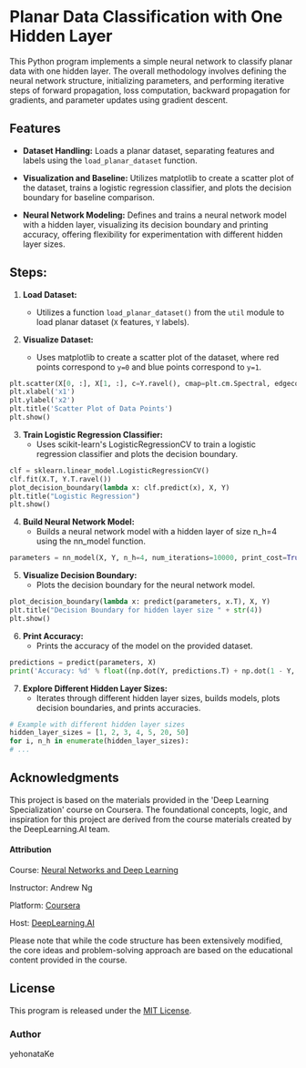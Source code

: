 # Planar Data Classification with One Hidden Layer

This Python program implements a simple neural network to classify planar data with one hidden layer. The overall methodology involves defining the neural network structure, initializing parameters, and performing iterative steps of forward propagation, loss computation, backward propagation for gradients, and parameter updates using gradient descent.

## Features
- **Dataset Handling:** Loads a planar dataset, separating features and labels using the `load_planar_dataset` function.

- **Visualization and Baseline:** Utilizes matplotlib to create a scatter plot of the dataset, trains a logistic regression classifier, and plots the decision boundary for baseline comparison.

- **Neural Network Modeling:** Defines and trains a neural network model with a hidden layer, visualizing its decision boundary and printing accuracy, offering flexibility for experimentation with different hidden layer sizes.

## Steps:

1. **Load Dataset:**
   - Utilizes a function `load_planar_dataset()` from the `util` module to load planar dataset (`X` features, `Y` labels).

2. **Visualize Dataset:**
   - Uses matplotlib to create a scatter plot of the dataset, where red points correspond to `y=0` and blue points correspond to `y=1`.

```python
plt.scatter(X[0, :], X[1, :], c=Y.ravel(), cmap=plt.cm.Spectral, edgecolors='k', s=40);
plt.xlabel('x1')
plt.ylabel('x2')
plt.title('Scatter Plot of Data Points')
plt.show()
```
3. **Train Logistic Regression Classifier:**
   - Uses scikit-learn's LogisticRegressionCV to train a logistic regression classifier and plots the decision boundary.

```python
clf = sklearn.linear_model.LogisticRegressionCV()
clf.fit(X.T, Y.T.ravel())
plot_decision_boundary(lambda x: clf.predict(x), X, Y)
plt.title("Logistic Regression")
plt.show()
```
4. **Build Neural Network Model:**
   - Builds a neural network model with a hidden layer of size n_h=4 using the nn_model function.

```python
parameters = nn_model(X, Y, n_h=4, num_iterations=10000, print_cost=True)
```
5. **Visualize Decision Boundary:**
   - Plots the decision boundary for the neural network model.

```python
plot_decision_boundary(lambda x: predict(parameters, x.T), X, Y)
plt.title("Decision Boundary for hidden layer size " + str(4))
plt.show()
```

6. **Print Accuracy:**
   - Prints the accuracy of the model on the provided dataset.

```python
predictions = predict(parameters, X)
print('Accuracy: %d' % float((np.dot(Y, predictions.T) + np.dot(1 - Y, 1 - predictions.T)) / float(Y.size) * 100) + '%')
```
7. **Explore Different Hidden Layer Sizes:**
   - Iterates through different hidden layer sizes, builds models, plots decision boundaries, and prints accuracies.

```python
# Example with different hidden layer sizes
hidden_layer_sizes = [1, 2, 3, 4, 5, 20, 50]
for i, n_h in enumerate(hidden_layer_sizes):
# ...
```

## Acknowledgments

This project is based on the materials provided in the 'Deep Learning Specialization' course on Coursera. The foundational concepts, logic, and inspiration for this project are derived from the course materials created by the DeepLearning.AI team.

#### Attribution

Course: [Neural Networks and Deep Learning](https://www.coursera.org/learn/neural-networks-deep-learning?specialization=deep-learning) 

Instructor: Andrew Ng 

Platform: [Coursera](https://www.coursera.org)

Host: [DeepLearning.AI](https://www.deeplearning.ai)

Please note that while the code structure has been extensively modified, the core ideas and problem-solving approach are based on the educational content provided in the course.

## License

This program is released under the [MIT License](https://github.com/yehonatanke/Planar_data_classification_with_one_hidden_layer/blob/main/LICENSE).

### Author

yehonataKe
